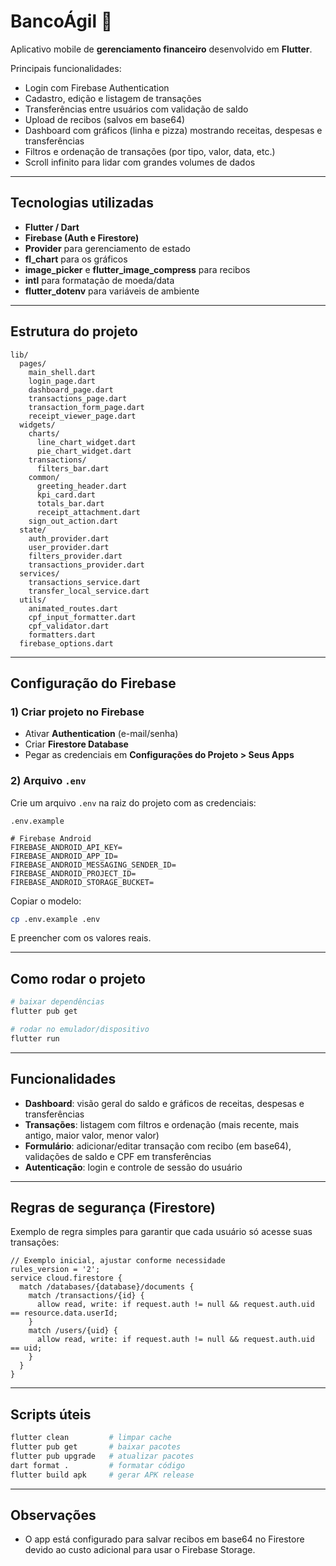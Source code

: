 # BancoÁgil 📱

Aplicativo mobile de **gerenciamento financeiro** desenvolvido em **Flutter**.  

Principais funcionalidades:  
- Login com Firebase Authentication  
- Cadastro, edição e listagem de transações  
- Transferências entre usuários com validação de saldo  
- Upload de recibos (salvos em base64)  
- Dashboard com gráficos (linha e pizza) mostrando receitas, despesas e transferências  
- Filtros e ordenação de transações (por tipo, valor, data, etc.)  
- Scroll infinito para lidar com grandes volumes de dados  

---

## Tecnologias utilizadas
- **Flutter / Dart**  
- **Firebase (Auth e Firestore)**  
- **Provider** para gerenciamento de estado  
- **fl_chart** para os gráficos  
- **image_picker** e **flutter_image_compress** para recibos  
- **intl** para formatação de moeda/data  
- **flutter_dotenv** para variáveis de ambiente  

---

## Estrutura do projeto
```
lib/
  pages/
    main_shell.dart
    login_page.dart
    dashboard_page.dart
    transactions_page.dart
    transaction_form_page.dart
    receipt_viewer_page.dart
  widgets/
    charts/
      line_chart_widget.dart
      pie_chart_widget.dart
    transactions/
      filters_bar.dart
    common/
      greeting_header.dart
      kpi_card.dart
      totals_bar.dart
      receipt_attachment.dart
    sign_out_action.dart
  state/
    auth_provider.dart
    user_provider.dart
    filters_provider.dart
    transactions_provider.dart
  services/
    transactions_service.dart
    transfer_local_service.dart
  utils/
    animated_routes.dart
    cpf_input_formatter.dart
    cpf_validator.dart
    formatters.dart
  firebase_options.dart
```

---

## Configuração do Firebase

### 1) Criar projeto no Firebase
- Ativar **Authentication** (e-mail/senha)  
- Criar **Firestore Database**  
- Pegar as credenciais em **Configurações do Projeto > Seus Apps**  

### 2) Arquivo `.env`
Crie um arquivo `.env` na raiz do projeto com as credenciais:  

`.env.example`
```env
# Firebase Android
FIREBASE_ANDROID_API_KEY=
FIREBASE_ANDROID_APP_ID=
FIREBASE_ANDROID_MESSAGING_SENDER_ID=
FIREBASE_ANDROID_PROJECT_ID=
FIREBASE_ANDROID_STORAGE_BUCKET=
```

Copiar o modelo:  
```bash
cp .env.example .env
```
E preencher com os valores reais.

---

## Como rodar o projeto

```bash
# baixar dependências
flutter pub get

# rodar no emulador/dispositivo
flutter run
```
---

## Funcionalidades
- **Dashboard**: visão geral do saldo e gráficos de receitas, despesas e transferências  
- **Transações**: listagem com filtros e ordenação (mais recente, mais antigo, maior valor, menor valor)  
- **Formulário**: adicionar/editar transação com recibo (em base64), validações de saldo e CPF em transferências  
- **Autenticação**: login e controle de sessão do usuário  

---

## Regras de segurança (Firestore)
Exemplo de regra simples para garantir que cada usuário só acesse suas transações:

```
// Exemplo inicial, ajustar conforme necessidade
rules_version = '2';
service cloud.firestore {
  match /databases/{database}/documents {
    match /transactions/{id} {
      allow read, write: if request.auth != null && request.auth.uid == resource.data.userId;
    }
    match /users/{uid} {
      allow read, write: if request.auth != null && request.auth.uid == uid;
    }
  }
}
```

---

## Scripts úteis

```bash
flutter clean         # limpar cache
flutter pub get       # baixar pacotes
flutter pub upgrade   # atualizar pacotes
dart format .         # formatar código
flutter build apk     # gerar APK release
```

---

## Observações
- O app está configurado para salvar recibos em base64 no Firestore devido ao custo adicional para usar o Firebase Storage. 
